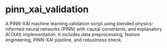 # pinn_xai_validation
A PINN-XAI machine learning validation script using blended physics-informed neural networks (PINN) with causal constraints, and explanatory AI (XAI) implementation. It includes data preprocessing, feature engineering, PINN-XAI pipeline, and robustness check.
